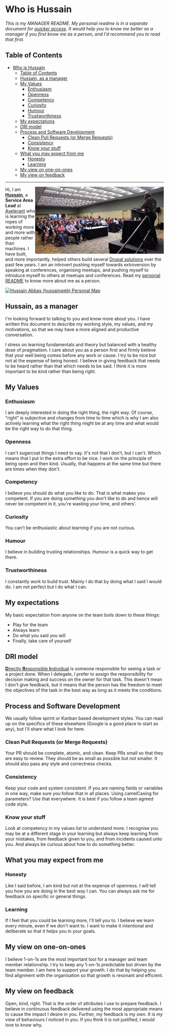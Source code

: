 # Who is Hussain

*This is my MANAGER README. My personal readme is in a separate document for [quicker access](https://hussainweb.github.io/README/). It would help you to know me better as a manager if you first know me as a person, and I'd recommend you to read that first.*

## Table of Contents

- [Who is Hussain](#who-is-hussain)
  - [Table of Contents](#table-of-contents)
  - [Hussain, as a manager](#hussain-as-a-manager)
  - [My Values](#my-values)
    - [Enthusiasm](#enthusiasm)
    - [Openness](#openness)
    - [Competency](#competency)
    - [Curiosity](#curiosity)
    - [Humour](#humour)
    - [Trustworthiness](#trustworthiness)
  - [My expectations](#my-expectations)
  - [DRI model](#dri-model)
  - [Process and Software Development](#process-and-software-development)
    - [Clean Pull Requests (or Merge Requests)](#clean-pull-requests-or-merge-requests)
    - [Consistency](#consistency)
    - [Know your stuff](#know-your-stuff)
  - [What you may expect from me](#what-you-may-expect-from-me)
    - [Honesty](#honesty)
    - [Learning](#learning)
  - [My view on one-on-ones](#my-view-on-one-on-ones)
  - [My view on feedback](#my-view-on-feedback)

---

<img align="right" src="./me-drupalcon-talk.jpg" width="409" height="212" alt="hussainweb presenting a talk at DrupalCon" title="Photo from DrupalCon Nashville" />

Hi, I am [**Hussain**](https://www.linkedin.com/in/hussainweb/), a **Service Area Lead** at [Axelerant](https://www.axelerant.com/) who is learning the ropes of working more and more with people rather than machines. I have built, and more importantly, helped others build several [Drupal solutions](https://www.drupal.org/u/hussainweb) over the past few years. I am an introvert pushing myself towards extroversion by speaking at conferences, organising meetups, and pushing myself to introduce myself to others at meetups and conferences. Read my [personal README](https://hussainweb.github.io/README/) to know more about me as a person.

[<img src="https://hussainweb.github.io/README/hussainweb-personal-map.png" alt="Hussain Abbas (hussainweb) Personal Map" title="hussainweb's personal map" />](https://hussainweb.github.io/README/)

## Hussain, as a manager

I'm looking forward to talking to you and know more about you. I have written this document to describe my working style, my values, and my motivations, so that we may have a more aligned and productive conversation.

I stress on learning fundamentals and theory but balanced with a healthy dose of pragmatism. I care about you as a person first and firmly believe that your well being comes before any work or cause. I try to be nice but not at the expense of being honest. I believe in giving feedback that needs to be heard rather than that which needs to be said. I think it is more important to be kind rather than being right.

## My Values

### Enthusiasm

I am deeply interested in doing the right thing, the right way. Of course, "right" is subjective and changes from time to time which is why I am also actively learning what the right thing might be at any time and what would be the right way to do that thing.

### Openness

I can't sugarcoat things I need to say. It's not that I don't, but I can't. Which means that I put in the extra effort to be nice. I work on the principle of being open and then kind. Usually, that happens at the same time but there are times when they don't.

### Competency

I believe you should do what you like to do. That is what makes you competent. If you are doing something you don't like to do and hence will never be competent in it, you're wasting your time, and others'.

### Curiosity

You can't be enthusiastic about learning if you are not curious.

### Humour

I believe in building trusting relationships. Humour is a quick way to get there.

### Trustworthiness

I constantly work to build trust. Mainly I do that by doing what I said I would do. I am not perfect but I do what I can.

## My expectations

My basic expectation from anyone on the team boils down to these things:

- Play for the team
- Always learn
- Do what you said you will
- Finally, take care of yourself

## DRI model

[**D**irectly **R**esponsible **I**ndividual](https://about.gitlab.com/handbook/people-group/directly-responsible-individuals/) is someone responsible for seeing a task or a project done. When I delegate, I prefer to assign the responsibility for decision making and success on the owner for that task. This doesn't mean I don't give feedback, but it means that the person has the freedom to meet the objectives of the task in the best way as long as it meets the conditions.

## Process and Software Development

We usually follow sprint or Kanban based development styles. You can read up on the specifics of these elsewhere (Google is a good place to start as any), but I'll share what I look for here.

### Clean Pull Requests (or Merge Requests)

Your PR should be complete, atomic, and clean. Keep PRs small so that they are easy to review. They should be as small as possible but not smaller. It should also pass any style and correctness checks.

### Consistency

Keep your code and system consistent. If you are naming fields or variables in one way, make sure you follow that in all places. Using camelCasing for parameters? Use that everywhere. It is best if you follow a team agreed code style.

### Know your stuff

Look at competency in my values list to understand more. I recognise you may be at a different stage in your learning but always keep learning from your mistakes, from feedback given to you, and from incidents caused unto you. And always be curious about how to do something better.

## What you may expect from me

### Honesty

Like I said before, I am kind but not at the expense of openness. I will tell you how you are doing in the best way I can. You can always ask me for feedback on specific or general things.

### Learning

If I feel that you could be learning more, I'll tell you to. I believe we learn every minute, even if we don't want to. I want to make it intentional and deliberate so that it helps you in your goals.

## My view on one-on-ones

I believe 1-on-1s are the most important tool for a manager and team member relationship. I try to keep any 1-on-1s predictable but driven by the team member. I am here to support your growth. I do that by helping you find alignment with the organisation so that growth is resonant and efficient.

## My view on feedback

Open, kind, right. That is the order of attributes I use to prepare feedback. I believe in continuous feedback delivered using the most appropriate means to cause the impact I desire in you. Further, my feedback is my own. It is *my* view of behaviours *I* noticed in you. If you think it is not justified, I would love to know why.
